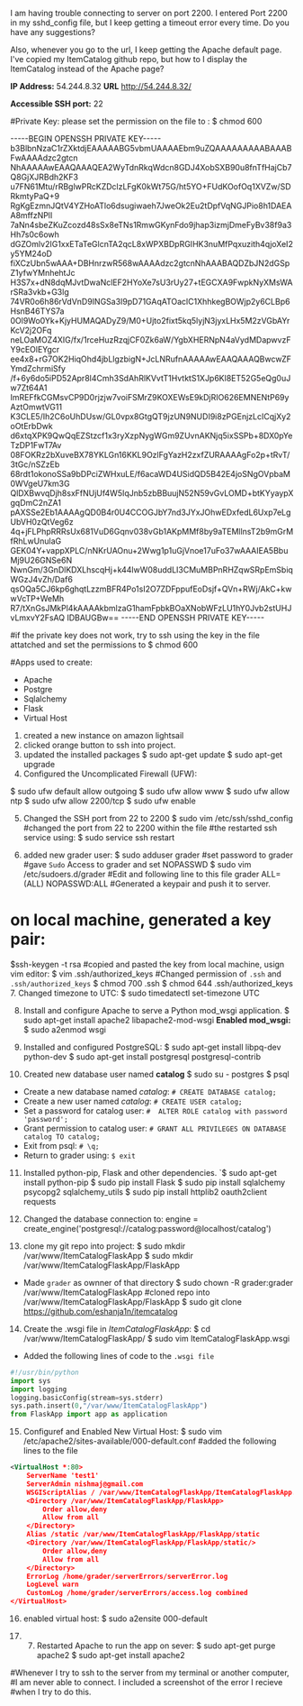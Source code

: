 I am having trouble connecting to server on port 2200. I entered Port 2200 in my sshd_config file, but I keep getting a timeout error every time. Do you have any suggestions?

Also, whenever you go to the url, I keep getting the Apache default page. I've copied my ItemCatalog github repo, but how to I display the ItemCatalog instead of the Apache page?


**IP Address:** 54.244.8.32
**URL** http://54.244.8.32/

**Accessible SSH port:** 22





#Private Key: please set the permission on the file to :
$ chmod 600 

-----BEGIN OPENSSH PRIVATE KEY-----
b3BlbnNzaC1rZXktdjEAAAAABG5vbmUAAAAEbm9uZQAAAAAAAAABAAABFwAAAAdzc2gtcn
NhAAAAAwEAAQAAAQEA2WyTdnRkqWdcn8GDJ4XobSXB90u8fnTfHajCb7Q8GjXJRBdh2KF3
u7FN61Mtu/rRBglwPRcKZDclzLFgK0kWt75G/ht5YO+FUdKOofOq1XVZw/SDRkmtyPaQ+9
RgKgEzmnJQtV4YZHoATlo6dsugiwaeh7JweOk2Eu2tDpfVqNGJPio8h1DAEAA8mffzNPlI
7aNn4sbeZKuZcozd48sSx8eTNs1RmwGKynFdo9jhap3izmjDmeFyBv38f9a3Hh7s0c6owh
dGZOmlv2IG1xxETaTeGlcnTA2qcL8xWPXBDpRGIHK3nuMfPqxuzith4qjoXeI2y5YM24oD
fiXCzUbn5wAAA+DBHnrzwR568wAAAAdzc2gtcnNhAAABAQDZbJN2dGSpZ1yfwYMnhehtJc
H3S7x+dN8dqMJvtDwaNclEF2HYoXe7sU3rUy27+tEGCXA9FwpkNyXMsWArSRa3vkb+G3lg
74VR0o6h86rVdVnD9INGSa3I9pD71GAqATOaclC1XhhkegBOWjp2y6CLBp6HsnB46TYS7a
0Ol9Wo0Yk+KjyHUMAQADyZ9/M0+Ujto2fixt5kq5lyjN3jyxLHx5M2zVGbAYrKcV2j2OFq
neLOaMOZ4XIG/fx/1rceHuzRzqjCF0Zk6aW/YgbXHERNpN4aVydMDapwvzFY9cEOlEYgcr
ee4x8+rG7OK2HiqOhd4jbLlgzbigN+JcLNRufnAAAAAwEAAQAAAQBwcwZFYmdZchrmiSfy
/f+6y6do5iPD52Apr8l4Cmh3SdAhRlKVvtT1HvtktS1XJp6Kl8ET52G5eQg0uJw7Zt64A1
ImREFfkCGMsvCP9D0rjzjw7voiFSMrZ9KOXEWsE9kDjRIO626EMNENtP69yAztOmwtVG11
K3CLE5/Ih2C6oUhDUsw/GL0vpx8GtgQT9jzUN9NUDI9i8zPGEnjzLcICqjXy2oOtErbDwk
d6xtqXPK9QwQqEZStzcf1x3ryXzpNygWGm9ZUvnAKNjq5ixSSPb+8DX0pYeTzDP1FwT7Av
08FOKRz2bXuveBX78YKLGn16KKL9OzlFgYazH2zxfZURAAAAgFo2p+tRvT/3tGc/nSZzEb
68rdt1okonoSSa9bDPciZWHxuLE/f6acaWD4USidQD5B42E4joSNgOVpbaM0WVgeU7km3G
QlDXBwvqDjh8sxFfNUjUf4W5IqJnb5zbBBuujN52N59vGvLOMD+btKYyaypXgqDmC2nZA1
pAXSSe2Eb1AAAAgQD0B4r0U4CCOGJbY7nd3JYxJOhwEDxfedL6Uxp7eLgUbVH0zQtVeg6z
4q+jFLPhpRRRsUx681VuD6Gqnv038vGb1AKpMMf8by9aTEMllnsT2b9mGrMfRhLwUnulaG
GEK04Y+vappXPLC/nNKrUAOnu+2Wwg1p1uGjVnoe17uFo37wAAAIEA5BbuMj9U26GNSe6N
NwnGm/3GnDlKDXLhscqHj+k44lwW08uddLI3CMuMBPnRHZqwSRpEmSbiqWGzJ4vZh/Daf6
qsOQa5CJ6kp6ghqtLzzmBFR4Po1sI2O7ZDFppufEoDsjf+QVn+RWj/AkC+kwwVcTP+WeMh
R7/tXnGsJMkPl4kAAAAkbmlzaG1hamFpbkBOaXNobWFzLU1hY0Jvb2stUHJvLmxvY2FsAQ
IDBAUGBw==
-----END OPENSSH PRIVATE KEY-----

#if the private key does not work, try to ssh using the key in the file attatched and set the permissions to 
$ chmod 600

#Apps used to create:
- Apache
- Postgre
- Sqlalchemy
- Flask
- Virtual Host

1. created a new instance on amazon lightsail
2. clicked orange button to ssh into project. 
3. updated the installed packages
$ sudo apt-get update
$ sudo apt-get upgrade
4. Configured the Uncomplicated Firewall (UFW):

$ sudo ufw default allow outgoing
$ sudo ufw allow www
$ sudo ufw allow ntp
$ sudo ufw allow 2200/tcp
$ sudo ufw enable

5. Changed the SSH port from 22 to 2200
$ sudo vim /etc/ssh/sshd_config 
#changed the port from 22 to 2200 within the file
#the restarted ssh service using:
$ sudo service ssh restart

6. added new grader user:
$ sudo adduser grader
#set password to grader
#gave `Sudo` Access to grader and set NOPASSWD
$ sudo vim /etc/sudoers.d/grader
#Edit and following line to this file
grader ALL=(ALL) NOPASSWD:ALL
#Generated a keypair and push it to server.
# on local machine, generated a key pair:
$ssh-keygen -t rsa
#copied and pasted the key from local machine, usign vim editor:
$ vim .ssh/authorized_keys
#Changed permission of `.ssh` and `.ssh/authorized_keys`
$ chmod 700 .ssh
$ chmod 644 .ssh/authorized_keys
7. Changed timezone to UTC:
$ sudo timedatectl set-timezone UTC

8. Install and configure Apache to serve a Python mod_wsgi application.
$ sudo apt-get install apache2 libapache2-mod-wsgi
**Enabled mod_wsgi:**
$ sudo a2enmod wsgi

9. Installed and configured PostgreSQL:
$ sudo apt-get install libpq-dev python-dev
$ sudo apt-get install postgresql postgresql-contrib

10. Created new database user named **catalog** 
$ sudo su - postgres
$ psql

* Create a new database named *catalog*:    `# CREATE DATABASE catalog;`
* Create a new user named *catalog*:    `# CREATE USER catalog;`
* Set a password for catalog user:    `#  ALTER ROLE catalog with password 'password';`
* Grant permission to catalog user:    `# GRANT ALL PRIVILEGES ON DATABASE catalog TO catalog;`
* Exit from psql:    `# \q;`
* Return to grader using: `$ exit`

11. Installed python-pip, Flask and other dependencies.
`$ sudo apt-get install python-pip
$ sudo pip install Flask
$ sudo pip install sqlalchemy psycopg2 sqlalchemy_utils
$ sudo pip install httplib2 oauth2client requests

12. Changed the database connection to:
engine = create_engine('postgresql://catalog:password@localhost/catalog')

13. clone my git repo into project:
$ sudo mkdir /var/www/ItemCatalogFlaskApp
$ sudo mkdir /var/www/ItemCatalogFlaskApp/FlaskApp

* Made `grader` as ownner of that directory
$ sudo chown -R grader:grader /var/www/ItemCatalogFlaskApp
#cloned repo into /var/www/ItemCatalogFlaskApp/FlaskApp
$ sudo git clone https://github.com/eshanja1n/itemcatalog

14. Create the .wsgi file in *ItemCatalogFlaskApp*:
$ cd /var/www/ItemCatalogFlaskApp/
$ sudo vim ItemCatalogFlaskApp.wsgi
* Added the following lines of code to the `.wsgi file`
```python
#!/usr/bin/python
import sys
import logging
logging.basicConfig(stream=sys.stderr)
sys.path.insert(0,"/var/www/ItemCatalogFlaskApp")
from FlaskApp import app as application
```
15. Configuref and Enabled New Virtual Host:
$  sudo vim /etc/apache2/sites-available/000-default.conf
#added the following lines to the file
```xml
<VirtualHost *:80>
    ServerName 'test1'
    ServerAdmin nishmaj@gmail.com
    WSGIScriptAlias / /var/www/ItemCatalogFlaskApp/ItemCatalogFlaskApp.wsgi
    <Directory /var/www/ItemCatalogFlaskApp/FlaskApp>
        Order allow,deny
        Allow from all
    </Directory>
    Alias /static /var/www/ItemCatalogFlaskApp/FlaskApp/static
    <Directory /var/www/ItemCatalogFlaskApp/FlaskApp/static/>
        Order allow,deny
        Allow from all
    </Directory>
    ErrorLog /home/grader/serverErrors/serverError.log
    LogLevel warn
    CustomLog /home/grader/serverErrors/access.log combined
</VirtualHost>
```

16. enabled virtual host:
$ sudo a2ensite 000-default

17. 7. Restarted Apache to run the app on sever:
$ sudo apt-get purge apache2
$ sudo apt-get install apache2


#Whenever I try to ssh to the server from my terminal or another computer, 
#I am never able to connect. I included a screenshot of the error I recieve
#when I try to do this. 
